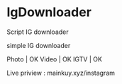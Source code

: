 # IgDownloader
Script IG downloader


simple IG downloader


Photo | OK
Video | OK
IGTV  | OK


Live priview : mainkuy.xyz/instagram
